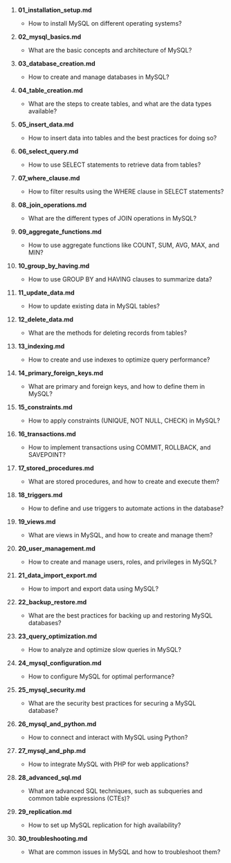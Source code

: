 1. **01_installation_setup.md**
   - How to install MySQL on different operating systems?

2. **02_mysql_basics.md**
   - What are the basic concepts and architecture of MySQL?

3. **03_database_creation.md**
   - How to create and manage databases in MySQL?

4. **04_table_creation.md**
   - What are the steps to create tables, and what are the data types available?

5. **05_insert_data.md**
   - How to insert data into tables and the best practices for doing so?

6. **06_select_query.md**
   - How to use SELECT statements to retrieve data from tables?

7. **07_where_clause.md**
   - How to filter results using the WHERE clause in SELECT statements?

8. **08_join_operations.md**
   - What are the different types of JOIN operations in MySQL?

9. **09_aggregate_functions.md**
   - How to use aggregate functions like COUNT, SUM, AVG, MAX, and MIN?

10. **10_group_by_having.md**
    - How to use GROUP BY and HAVING clauses to summarize data?

11. **11_update_data.md**
    - How to update existing data in MySQL tables?

12. **12_delete_data.md**
    - What are the methods for deleting records from tables?

13. **13_indexing.md**
    - How to create and use indexes to optimize query performance?

14. **14_primary_foreign_keys.md**
    - What are primary and foreign keys, and how to define them in MySQL?

15. **15_constraints.md**
    - How to apply constraints (UNIQUE, NOT NULL, CHECK) in MySQL?

16. **16_transactions.md**
    - How to implement transactions using COMMIT, ROLLBACK, and SAVEPOINT?

17. **17_stored_procedures.md**
    - What are stored procedures, and how to create and execute them?

18. **18_triggers.md**
    - How to define and use triggers to automate actions in the database?

19. **19_views.md**
    - What are views in MySQL, and how to create and manage them?

20. **20_user_management.md**
    - How to create and manage users, roles, and privileges in MySQL?

21. **21_data_import_export.md**
    - How to import and export data using MySQL?

22. **22_backup_restore.md**
    - What are the best practices for backing up and restoring MySQL databases?

23. **23_query_optimization.md**
    - How to analyze and optimize slow queries in MySQL?

24. **24_mysql_configuration.md**
    - How to configure MySQL for optimal performance?

25. **25_mysql_security.md**
    - What are the security best practices for securing a MySQL database?

26. **26_mysql_and_python.md**
    - How to connect and interact with MySQL using Python?

27. **27_mysql_and_php.md**
    - How to integrate MySQL with PHP for web applications?

28. **28_advanced_sql.md**
    - What are advanced SQL techniques, such as subqueries and common table expressions (CTEs)?

29. **29_replication.md**
    - How to set up MySQL replication for high availability?

30. **30_troubleshooting.md**
    - What are common issues in MySQL and how to troubleshoot them?
